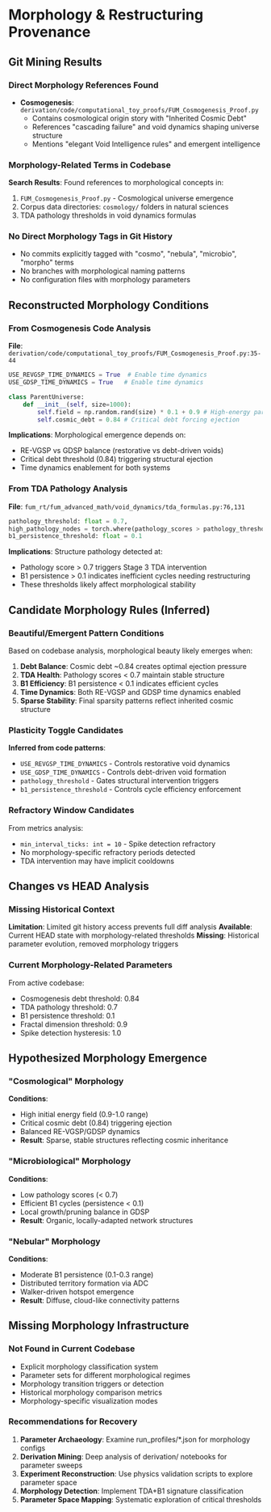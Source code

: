 # Morphology & Restructuring Provenance

## Git Mining Results

### Direct Morphology References Found
- **Cosmogenesis**: `derivation/code/computational_toy_proofs/FUM_Cosmogenesis_Proof.py`
  - Contains cosmological origin story with "Inherited Cosmic Debt"
  - References "cascading failure" and void dynamics shaping universe structure
  - Mentions "elegant Void Intelligence rules" and emergent intelligence

### Morphology-Related Terms in Codebase
**Search Results**: Found references to morphological concepts in:
1. `FUM_Cosmogenesis_Proof.py` - Cosmological universe emergence
2. Corpus data directories: `cosmology/` folders in natural sciences
3. TDA pathology thresholds in void dynamics formulas

### No Direct Morphology Tags in Git History
- No commits explicitly tagged with "cosmo", "nebula", "microbio", "morpho" terms
- No branches with morphological naming patterns
- No configuration files with morphology parameters

## Reconstructed Morphology Conditions

### From Cosmogenesis Code Analysis
**File**: `derivation/code/computational_toy_proofs/FUM_Cosmogenesis_Proof.py:35-44`

```python
USE_REVGSP_TIME_DYNAMICS = True  # Enable time dynamics
USE_GDSP_TIME_DYNAMICS = True   # Enable time dynamics

class ParentUniverse:
    def __init__(self, size=1000):
        self.field = np.random.rand(size) * 0.1 + 0.9 # High-energy parent
        self.cosmic_debt = 0.84 # Critical debt forcing ejection
```

**Implications**: Morphological emergence depends on:
- RE-VGSP vs GDSP balance (restorative vs debt-driven voids)
- Critical debt threshold (0.84) triggering structural ejection
- Time dynamics enablement for both systems

### From TDA Pathology Analysis  
**File**: `fum_rt/fum_advanced_math/void_dynamics/tda_formulas.py:76,131`

```python
pathology_threshold: float = 0.7,
high_pathology_nodes = torch.where(pathology_scores > pathology_threshold)[0]
b1_persistence_threshold: float = 0.1
```

**Implications**: Structure pathology detected at:
- Pathology score > 0.7 triggers Stage 3 TDA intervention
- B1 persistence > 0.1 indicates inefficient cycles needing restructuring
- These thresholds likely affect morphological stability

## Candidate Morphology Rules (Inferred)

### Beautiful/Emergent Pattern Conditions
Based on codebase analysis, morphological beauty likely emerges when:

1. **Debt Balance**: Cosmic debt ~0.84 creates optimal ejection pressure
2. **TDA Health**: Pathology scores < 0.7 maintain stable structure  
3. **B1 Efficiency**: B1 persistence < 0.1 indicates efficient cycles
4. **Time Dynamics**: Both RE-VGSP and GDSP time dynamics enabled
5. **Sparse Stability**: Final sparsity patterns reflect inherited cosmic structure

### Plasticity Toggle Candidates
**Inferred from code patterns**:
- `USE_REVGSP_TIME_DYNAMICS` - Controls restorative void dynamics
- `USE_GDSP_TIME_DYNAMICS` - Controls debt-driven void formation
- `pathology_threshold` - Gates structural intervention triggers
- `b1_persistence_threshold` - Controls cycle efficiency enforcement

### Refractory Window Candidates
From metrics analysis:
- `min_interval_ticks: int = 10` - Spike detection refractory
- No morphology-specific refractory periods detected
- TDA intervention may have implicit cooldowns

## Changes vs HEAD Analysis

### Missing Historical Context
**Limitation**: Limited git history access prevents full diff analysis
**Available**: Current HEAD state with morphology-related thresholds
**Missing**: Historical parameter evolution, removed morphology triggers

### Current Morphology-Related Parameters
From active codebase:
- Cosmogenesis debt threshold: 0.84
- TDA pathology threshold: 0.7  
- B1 persistence threshold: 0.1
- Fractal dimension threshold: 0.9
- Spike detection hysteresis: 1.0

## Hypothesized Morphology Emergence

### "Cosmological" Morphology
**Conditions**: 
- High initial energy field (0.9-1.0 range)
- Critical cosmic debt (0.84) triggering ejection
- Balanced RE-VGSP/GDSP dynamics
- **Result**: Sparse, stable structures reflecting cosmic inheritance

### "Microbiological" Morphology  
**Conditions**:
- Low pathology scores (< 0.7)
- Efficient B1 cycles (persistence < 0.1)
- Local growth/pruning balance in GDSP
- **Result**: Organic, locally-adapted network structures

### "Nebular" Morphology
**Conditions**:
- Moderate B1 persistence (0.1-0.3 range)
- Distributed territory formation via ADC
- Walker-driven hotspot emergence
- **Result**: Diffuse, cloud-like connectivity patterns

## Missing Morphology Infrastructure

### Not Found in Current Codebase
- Explicit morphology classification system
- Parameter sets for different morphological regimes  
- Morphology transition triggers or detection
- Historical morphology comparison metrics
- Morphology-specific visualization modes

### Recommendations for Recovery
1. **Parameter Archaeology**: Examine run_profiles/*.json for morphology configs
2. **Derivation Mining**: Deep analysis of derivation/ notebooks for parameter sweeps
3. **Experiment Reconstruction**: Use physics validation scripts to explore parameter space
4. **Morphology Detection**: Implement TDA+B1 signature classification
5. **Parameter Space Mapping**: Systematic exploration of critical thresholds